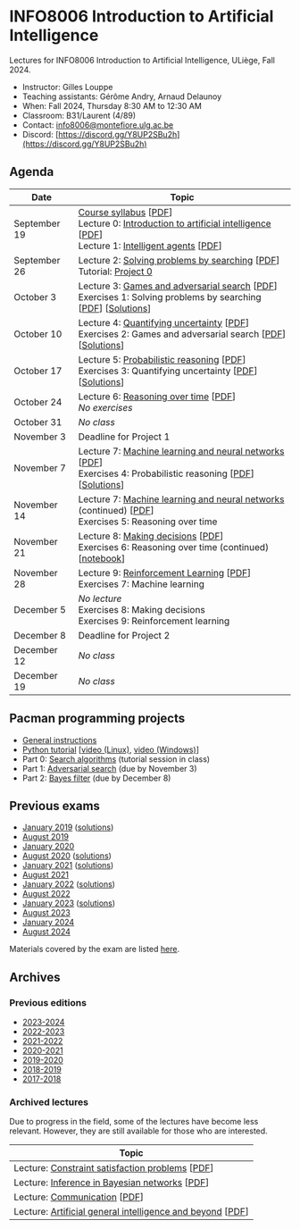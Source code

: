 # INFO8006 Introduction to Artificial Intelligence

Lectures for INFO8006 Introduction to Artificial Intelligence, ULiège, Fall 2024.

- Instructor: Gilles Louppe
- Teaching assistants: Gérôme Andry, Arnaud Delaunoy
- When: Fall 2024, Thursday 8:30 AM to 12:30 AM
- Classroom: B31/Laurent (4/89)
- Contact: [info8006@montefiore.ulg.ac.be](mailto:info8006@montefiore.ulg.ac.be)
- Discord: [https://discord.gg/Y8UP2SBu2h](https://discord.gg/Y8UP2SBu2h)

## Agenda

| Date | Topic |
| ---- | ----- |
| September 19 | [Course syllabus][syllabus] [[PDF][syllabus-pdf]] <br> Lecture 0: [Introduction to artificial intelligence][l0] [[PDF][l0-pdf]] <br> Lecture 1: [Intelligent agents][l1] [[PDF][l1-pdf]] |
| September 26 | Lecture 2: [Solving problems by searching][l2] [[PDF][l2-pdf]] <br> Tutorial: [Project 0](projects/project0) |
| October 3 | Lecture 3: [Games and adversarial search][l3] [[PDF][l3-pdf]] <br> Exercises 1: Solving problems by searching [[PDF][e1]] [[Solutions][e1s]] |
| October 10 | Lecture 4: [Quantifying uncertainty][l4] [[PDF][l4-pdf]] <br> Exercises 2: Games and adversarial search [[PDF][e2]] [[Solutions][e2s]]|
| October 17 | Lecture 5: [Probabilistic reasoning][l5] [[PDF][l5-pdf]] <br>Exercises 3: Quantifying uncertainty [[PDF][e3]] [[Solutions][e3s]]|
| October 24 | Lecture 6: [Reasoning over time][l6] [[PDF][l6-pdf]]<br>_No exercises_|
| October 31 | _No class_ |
| November 3 | Deadline for Project 1 |
| November 7 | Lecture 7: [Machine learning and neural networks][l7] [[PDF][l7-pdf]] <br> Exercises 4: Probabilistic reasoning [[PDF][e4]] [[Solutions][e4s]]|
| November 14 |  Lecture 7: [Machine learning and neural networks][l7] (continued) [[PDF][l7-pdf]]  <br> Exercises 5: Reasoning over time |
| November 21 |Lecture 8: [Making decisions][l8] [[PDF][l8-pdf]]  <br> Exercises 6: Reasoning over time (continued) [[notebook](code/exercises-4-kalman.ipynb)] |
| November 28 | Lecture 9: [Reinforcement Learning][l9] [[PDF][l9-pdf]] <br> Exercises 7: Machine learning  |
| December 5 | _No lecture_ <br> Exercises 8: Making decisions <br>  Exercises 9: Reinforcement learning |
| December 8 | Deadline for Project 2 |
| December 12 | _No class_ |
| December 19 | _No class_ | 

[syllabus]: https://glouppe.github.io/info8006-introduction-to-ai/?p=course-syllabus.md
[syllabus-pdf]: https://glouppe.github.io/info8006-introduction-to-ai/pdf/course-syllabus.pdf

[l0]: https://glouppe.github.io/info8006-introduction-to-ai/?p=lecture0.md
[l0-pdf]: https://glouppe.github.io/info8006-introduction-to-ai/pdf/lec0.pdf

[l1]: https://glouppe.github.io/info8006-introduction-to-ai/?p=lecture1.md
[l1-pdf]: https://glouppe.github.io/info8006-introduction-to-ai/pdf/lec1.pdf

[l2]: https://glouppe.github.io/info8006-introduction-to-ai/?p=lecture2.md
[l2-pdf]: https://glouppe.github.io/info8006-introduction-to-ai/pdf/lec2.pdf

[l3]: https://glouppe.github.io/info8006-introduction-to-ai/?p=lecture3.md
[l3-pdf]: https://glouppe.github.io/info8006-introduction-to-ai/pdf/lec3.pdf

[l4]: https://glouppe.github.io/info8006-introduction-to-ai/?p=lecture4.md
[l4-pdf]: https://glouppe.github.io/info8006-introduction-to-ai/pdf/lec4.pdf

[l5]: https://glouppe.github.io/info8006-introduction-to-ai/?p=lecture5.md
[l5-pdf]: https://glouppe.github.io/info8006-introduction-to-ai/pdf/lec5.pdf

[l6]: https://glouppe.github.io/info8006-introduction-to-ai/?p=lecture6.md
[l6-pdf]: https://glouppe.github.io/info8006-introduction-to-ai/pdf/lec6.pdf

[l7]: https://glouppe.github.io/info8006-introduction-to-ai/?p=lecture7.md
[l7-pdf]: https://glouppe.github.io/info8006-introduction-to-ai/pdf/lec7.pdf

[l8]: https://glouppe.github.io/info8006-introduction-to-ai/?p=lecture8.md
[l8-pdf]: https://glouppe.github.io/info8006-introduction-to-ai/pdf/lec8.pdf

[l9]: https://glouppe.github.io/info8006-introduction-to-ai/?p=lecture9.md
[l9-pdf]: https://glouppe.github.io/info8006-introduction-to-ai/pdf/lec9.pdf

[e1]: https://glouppe.github.io/info8006-introduction-to-ai/pdf/exercises-1.pdf
[e1s]: https://glouppe.github.io/info8006-introduction-to-ai/pdf/exercises-1-solutions.pdf
[e2]: https://glouppe.github.io/info8006-introduction-to-ai/pdf/exercises-2.pdf
[e2s]: https://glouppe.github.io/info8006-introduction-to-ai/pdf/exercises-2-solutions.pdf
[e3]: https://glouppe.github.io/info8006-introduction-to-ai/pdf/exercises-3.pdf
[e3s]: https://glouppe.github.io/info8006-introduction-to-ai/pdf/exercises-3-solutions.pdf
[e4]: https://glouppe.github.io/info8006-introduction-to-ai/pdf/exercises-4.pdf
[e4s]: https://glouppe.github.io/info8006-introduction-to-ai/pdf/exercises-4-solutions.pdf
[e5]: https://glouppe.github.io/info8006-introduction-to-ai/pdf/exercises-5.pdf
[e5s]: https://glouppe.github.io/info8006-introduction-to-ai/pdf/exercises-5-solutions.pdf
[e7]: https://glouppe.github.io/info8006-introduction-to-ai/pdf/exercises-7.pdf
[e7s]: https://glouppe.github.io/info8006-introduction-to-ai/pdf/exercises-7-solutions.pdf
[e8]: https://glouppe.github.io/info8006-introduction-to-ai/pdf/exercises-8.pdf
[e8s]: https://glouppe.github.io/info8006-introduction-to-ai/pdf/exercises-8-solutions.pdf
[e9]: https://glouppe.github.io/info8006-introduction-to-ai/pdf/exercises-9.pdf
[e9s]: https://glouppe.github.io/info8006-introduction-to-ai/pdf/exercises-9-solutions.pdf

## Pacman programming projects

- [General instructions](projects)
- [Python tutorial](python-tutorial) [[video (Linux)](https://www.youtube.com/watch?v=aul2ARPn790), [video (Windows)](https://www.youtube.com/watch?v=CWNOHrwzIaM)]
- Part 0: [Search algorithms](projects/project0) (tutorial session in class)
- Part 1: [Adversarial search](projects/project1) (due by November 3)
- Part 2: [Bayes filter](projects/project2) (due by December 8)

## Previous exams

- [January 2019](https://glouppe.github.io/info8006-introduction-to-ai/pdf/exam-january2019.pdf) ([solutions](https://glouppe.github.io/info8006-introduction-to-ai/pdf/exam-january2019-solutions.pdf))
- [August 2019](https://glouppe.github.io/info8006-introduction-to-ai/pdf/exam-august2019.pdf)
- [January 2020](https://glouppe.github.io/info8006-introduction-to-ai/pdf/exam-january2020.pdf)
- [August 2020](https://glouppe.github.io/info8006-introduction-to-ai/pdf/exam-august2020.pdf) ([solutions](https://glouppe.github.io/info8006-introduction-to-ai/pdf/exam-august2020-solutions.pdf))
- [January 2021](https://glouppe.github.io/info8006-introduction-to-ai/pdf/exam-january2021.pdf) ([solutions](https://glouppe.github.io/info8006-introduction-to-ai/pdf/exam-january2021-solutions.pdf))
- [August 2021](https://glouppe.github.io/info8006-introduction-to-ai/pdf/exam-august2021.pdf)
- [January 2022](https://glouppe.github.io/info8006-introduction-to-ai/pdf/exam-january2022.pdf) ([solutions](https://glouppe.github.io/info8006-introduction-to-ai/pdf/exam-january2022-solutions.pdf))
- [August 2022](https://glouppe.github.io/info8006-introduction-to-ai/pdf/exam-august2022.pdf)
- [January 2023](https://glouppe.github.io/info8006-introduction-to-ai/pdf/exam-january2023.pdf) ([solutions](https://glouppe.github.io/info8006-introduction-to-ai/pdf/exam-january2023-solutions.pdf))
- [August 2023](https://glouppe.github.io/info8006-introduction-to-ai/pdf/exam-august2023.pdf)
- [January 2024](https://glouppe.github.io/info8006-introduction-to-ai/pdf/exam-january2024.pdf) 
- [August 2024](https://glouppe.github.io/info8006-introduction-to-ai/pdf/exam-august2024.pdf)

Materials covered by the exam are listed [here](https://glouppe.github.io/info8006-introduction-to-ai/pdf/info8006-grid.pdf).

## Archives

### Previous editions

- [2023-2024](https://github.com/glouppe/info8006-introduction-to-ai/tree/info8006-2023)
- [2022-2023](https://github.com/glouppe/info8006-introduction-to-ai/tree/info8006-2022)
- [2021-2022](https://github.com/glouppe/info8006-introduction-to-ai/tree/info8006-2021)
- [2020-2021](https://github.com/glouppe/info8006-introduction-to-ai/tree/info8006-2020)
- [2019-2020](https://github.com/glouppe/info8006-introduction-to-ai/tree/info8006-2019)
- [2018-2019](https://github.com/glouppe/info8006-introduction-to-ai/tree/info8006-2018)
- [2017-2018](https://github.com/glouppe/info8006-introduction-to-ai/tree/info8006-2017)

### Archived lectures

Due to progress in the field, some of the lectures have become less relevant. However, they are still available for those who are interested.

| Topic |
| --- |
| Lecture: [Constraint satisfaction problems](https://glouppe.github.io/info8006-introduction-to-ai/?p=archives-lecture-csp.md) [[PDF](https://glouppe.github.io/info8006-introduction-to-ai/pdf/archives-lec-csp.pdf)] |
| Lecture: [Inference in Bayesian networks](https://glouppe.github.io/info8006-introduction-to-ai/?p=archives-lecture-inference.md) [[PDF](https://glouppe.github.io/info8006-introduction-to-ai/pdf/archives-lec-inference.pdf)] |
| Lecture: [Communication](https://glouppe.github.io/info8006-introduction-to-ai/?p=archives-lecture-communication.md) [[PDF](https://glouppe.github.io/info8006-introduction-to-ai/pdf/archives-lec-communication.pdf)] |
| Lecture: [Artificial general intelligence and beyond](https://glouppe.github.io/info8006-introduction-to-ai/?p=archives-lecture-agi.md) [[PDF](https://glouppe.github.io/info8006-introduction-to-ai/pdf/archives-lec-agi.pdf)] |

